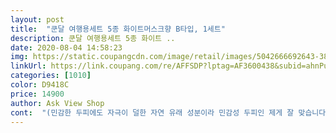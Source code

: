 ```yaml
---
layout: post 
title:  "쿤달 여행용세트 5종 화이트머스크향 B타입, 1세트" 
description: 쿤달 여행용세트 5종 화이트 ..
date: 2020-08-04 14:58:23 
img: https://static.coupangcdn.com/image/retail/images/5042666692643-381a0e8a-642a-4baf-a498-a7f98805d5b5.jpg 
linkUrl: https://link.coupang.com/re/AFFSDP?lptag=AF3600438&subid=ahnPublicAsk&pageKey=204259569&itemId=600460778&vendorItemId=4572652762&traceid=V0-113-76f5dd7d4a5ebfab 
categories: [1010] 
color: D9418C 
price: 14900 
author: Ask View Shop 
cont:  "(민감한 두피에도 자극이 덜한 자연 유래 성분이라 민감성 두피인 제게 잘 맞습니다)<br/>3박4일 해외여행에서 사용해도 부족함이 없을 양이에요.<br/><br/>■ 거부함 없는 향<br/>■ 고급스러운 향기<br/>■ 퍼퓸 같은 지속력<br/>ㅇ 구매이유<br/>ㅇ 사용감<br/>ㅇ 총평<br/>ㅇ 향<br/>가성비 정말 좋아요.<br/><br/>갠적으로 달달한 향보단 중성적인 향을 선호하기에<br/>거품도 잘나서 정말 소량으로만 짜서 써도 거품이 많이 나고,<br/>계속 재구매로 이어지는듯요 ^^<br/>고리천까지 달려있어 걸기도<br/>구매했습니다 ㅎㅎ<br/>구성은<br/>그 이후로는 여행시나 급작스러운 외출에도 사용 할 수 있도록 세면도구 세트를 구비해 놓는 편입니다.<br/><br/>그땐 그냥 넘겼는데 이번에 여행용 세트를 구매하면서 그때 생각이 나더라구요<br/>그래서 한번써보자 하고 구매했는데 딱 쓰면서 와 이게 머스크 향이야? 란 말이 절로 나오더라구요<br/>그런데 어느날 물어볼게 있어서 쿤달 고객센터에 전화하다가 향기 이야기가 나와서 향기 추천부탁드렸는데<br/>그리고 이 돈주고 100ml4개/ 50ml1개 (450ml로) 다양하게 구매하여 써볼 수 있고, 일단 향이 맡아 본 화이트머스크 향 중 가장 좋았던 것 같습니다.<br/><br/>기존 아카시아 모링가 베이비파우더 등 제외<br/>너무 마음에 들어서 다쓰기도 전에 이번엔 샴푸1개 대신 폼클렌징이 들어있는, 향기는 화이트 머스크로<br/>너무 마음에 들었어요.<br/> 쓰다보니 너무 칭찬 일색이긴한데 정말 향 좋더라구요.<br/><br/>너무 만족스러워요.<br/> 대용량 바디로션도 사려구요<br/>당장 아카시아모링가에서 바꾸고싶지만<br/>더 그럴지도요 잔향은 꽤 지속되고<br/>또는 손넣어 잡기도 편하게 되어있어요<br/>또한, 제가 다한증이 있는 편이라 유분기가 많은 로션은 사용하지 않는데 정말 편안하게 수분만 채워줄 수 있어서<br/>마지막으로 쿤달 폼클렌징은 대박입니다.<br/>.<br/><br/>매쉬망을 파우치 윗부분에 넣어준 센스 ^^<br/>머스크 안 좋아 하시는 분들도 꼭 한번 써보셨으면 좋겠어요<br/>바디로션 100mlx1개<br/>바디로션 경우 잔향이 더 매혹적이네요<br/>바디로션은 자주 안써봐서 계속 쓸지말지 잘 몰랐는데<br/>바디워시 100mlx1개<br/>바디워시는 샤워 후에도 건조함 없이 잘 사용했습니다.<br/> (샤워할 때에 화이트머스크 향기 대박이에요.<br/>ㅜㅜ)<br/>베이비파우더, 화이트 머스크를 추천해주시더라구요.<br/><br/>사용하고 있기에 그전 파우치가 출시되지 않았을땐<br/>샴푸 100mlx1개<br/>세상편하더라구요 물도 잘빠지구 왜 그동안 500ml, 1000ml 씩 힘들게 들고다녔을까<br/>손잡이도 들고다니기 좋구요.<br/> 많이파세요<br/>수영장 갈때 바구니에 한바구니에<br/>수영장에서 샤워하고 나왔을때 항상 약간씩 건조했는데 그걸 딱 잡아줘서<br/>싶었습니다 ㅋㅋ<br/>어머나 ! 이건 사야돼 ㅎㅎ 고민없이 주저없이 구매했어요<br/>여행시에도 간편하게 잘 사용했습니다.<br/><br/>예전에 편의점에서 급하게 샴푸/린스 세면도구 세트를 산 적이 있는데 제품이 너무 안좋아서 후회한 적이 있습니다.<br/><br/>오 잔향 최고 ♡♡♡♡<br/>올해 쿠팡을 이용하면서 모두 쿤달제품을 만족하며<br/>와 정말 향이 너무너무너무 매력있어요<br/>우와 와대박  향기가 완전 매력있어요<br/>이 구성에 파우치까지 따라오니 대박<br/>이 정도면 뭐 가성비는 최고져<br/>이번 여름 캐리비안베이  갈때 들고갔어요<br/>이번에도 그리 덜어가야하나 했는데<br/>일단 다른것보다 전신을 다쓸수 있는 파우치 하나만 들고다니니까<br/>작년에 사용했던 여행용 파우치가 있었지만<br/>작은 파우치에 100ml씩 꽉꽉 종류별로 담아서 운동하실때나 어디 여행갈때 편하게 쓸수 있을것같아요<br/>저는 여행가서는 클렌징 워터 사용하지 않고 이 폼클렌징으로만 2번 이중세안으로 마무리 해줬습니다.<br/><br/>제가 백화점 1층 냄새를 넘나 좋아해서 ㅎㅎ<br/>제가 전에 써봤던 머스크 향 제품은 되게 답답하고 애매한 향이여서 기대를 안했는데<br/>제품 구성은 바디로션 바디워시 샴푸 트리트먼트<br/>제품 특성상 습하지않고 물기를 건조해줘야하니<br/>제품 품질은 많은 후기들이 보여주듯<br/>조금 남은거 마저 쓰고  헤어, 바디 싸악<br/>조금씩 빈용기에 덜어가곤 했어요<br/>체리블라썸향은 써본 결과 기본?은 하는 향이라서 자주 써요.<br/><br/>총 5개 들어있어요, 샴푸는 거품이 잘 나고 트벌을 유발하지 않아서 잘 사용했어요.<br/><br/>쿤달 화이트 머스크 향은 머스크의 고급스러운 꽃향기도 유지하면서 시원한? 향도 나서<br/>쿤달 화이트머스크 여행용셋트로 인해<br/>쿤달 화이트머스크로 정착이용<br/>쿤달로 헤어,바디 다 바꾼건 그만큼 품질에 만족하니<br/>쿤달서 여행용 파우치가 뙇 !<br/>크게 들고다니는게 불편했던차라 여행용 A세트 체리를 한번 사봤는데 (샴푸 두개든거요!)<br/>클렌징폼 50mlx1개<br/>클렌징폼 까지 총 5종 구성이구여<br/>트리트먼트 100mlx1개<br/>트리트먼트는 헤어팩이라고 생각 될 정도로 되직하고 살짝 쫀득한 제형이라 물기 없는 모발에 흡수가 잘 되어요,<br/>파우치가 비닐재질도 아니고<br/>파우치도 낙낙해서 칫솔 치약도 들어갈수 있었어요<br/>폼클렌징 50ml면 양 엄청 많은거에요,<br/>한번 쓰기 시작하니 안쓰면 이상해서 항상 쓰게 되더라구요<br/>향 진심 무엇  백화점 1층 매장냄새와도 비슷해요<br/>현재 집에서 쓰는 헤어에센스,바디 , 샴푸 등등<br/>호텔 어메니티처럼 단단한 용기에 담겨져 있고, 양도 많습니다.<br/><br/>화이트머스크 도전ㅎㅎ<br/>화이트머스크로 바꿔야겠어요<br/>" 
---
```

